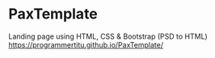 # PaxTemplate
Landing page using HTML, CSS &amp; Bootstrap (PSD to HTML)
https://programmertitu.github.io/PaxTemplate/
